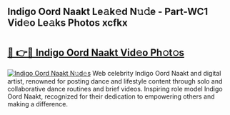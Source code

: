 ## Indigo Oord Naakt Le𝚊k𝚎d N𝚞𝚍e - Part-WC1 Vid𝚎o Le𝚊ks Photos xcfkx

# <h2><a href="http://fb2k96.evod.top/?m=Indigo+Oord+Naakt">🔗 👉🔴 Indigo Oord Naakt Vid𝚎o Ph𝚘t𝚘s</a></h2>

[![Indigo Oord Naakt N𝚞d𝚎s](https://i.imgur.com/8V9OHl7.gif)](http://fb2k96.evod.top/?m=Indigo+Oord+Naakt)
Web celebrity Indigo Oord Naakt and digital artist, renowned for posting dance and lifestyle content through solo and collaborative dance routines and brief videos. Inspiring role model Indigo Oord Naakt, recognized for their dedication to empowering others and making a difference. 
